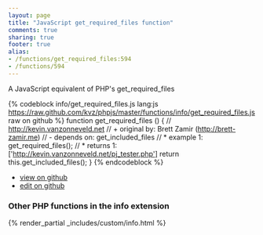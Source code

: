 ```yaml
---
layout: page
title: "JavaScript get_required_files function"
comments: true
sharing: true
footer: true
alias:
- /functions/get_required_files:594
- /functions/594
---
```

<!-- Generated by Rakefile:build -->
A JavaScript equivalent of PHP's get_required_files

{% codeblock info/get_required_files.js lang:js https://raw.github.com/kvz/phpjs/master/functions/info/get_required_files.js raw on github %}
function get_required_files () {
    // http://kevin.vanzonneveld.net
    // +   original by: Brett Zamir (http://brett-zamir.me)
    // -    depends on: get_included_files
    // *     example 1: get_required_files();
    // *     returns 1: ['http://kevin.vanzonneveld.net/pj_tester.php']
    return this.get_included_files();
}
{% endcodeblock %}

 - [view on github](https://github.com/kvz/phpjs/blob/master/functions/info/get_required_files.js)
 - [edit on github](https://github.com/kvz/phpjs/edit/master/functions/info/get_required_files.js)

### Other PHP functions in the info extension
{% render_partial _includes/custom/info.html %}
